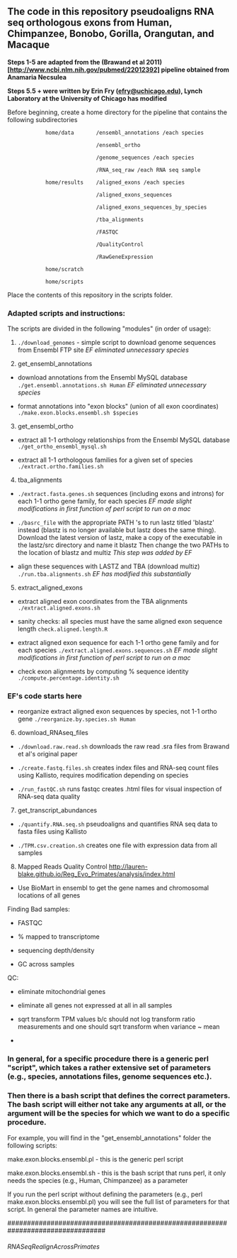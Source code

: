 ## The code in this repository pseudoaligns RNA seq orthologous exons from Human, Chimpanzee, Bonobo, Gorilla, Orangutan, and Macaque

**Steps 1-5 are adapted from the (Brawand et al 2011) [http://www.ncbi.nlm.nih.gov/pubmed/22012392] pipeline obtained from Anamaria Necsulea**


**Steps 5.5 + were written by Erin Fry (efry@uchicago.edu), Lynch Laboratory at the University of Chicago has modified**


Before beginning, create a home directory for the pipeline that contains the following subdirectories

				home/data  		/ensembl_annotations /each species

		   						/ensembl_ortho

		   						/genome_sequences /each species
		   						
		   						/RNA_seq_raw /each RNA seq sample

				home/results 	/aligned_exons /each species

								/aligned_exons_sequences
								
								/aligned_exons_sequences_by_species

								/tba_alignments
								
								/FASTQC
								
								/QualityControl
								
								/RawGeneExpression

				home/scratch

				home/scripts

Place the contents of this repository in the scripts folder.


### Adapted scripts and instructions:


The scripts are divided in the following "modules" (in order of usage): 


1) `./download_genomes`  - simple script to download genome sequences from Ensembl FTP site  *EF eliminated unnecessary species*

2) get_ensembl_annotations 

  - download annotations from the Ensembl MySQL database `./get.ensembl.annotations.sh Human` *EF eliminated unnecessary species*

 -  format annotations into "exon blocks" (union of all exon coordinates) `./make.exon.blocks.ensembl.sh $species`

3) get_ensembl_ortho

 - extract all 1-1 orthology relationships from the Ensembl MySQL database `./get_ortho_ensembl_mysql.sh`

 - extract all 1-1 orthologous families for a given set of species `./extract.ortho.families.sh`

4) tba_alignments

 - `./extract.fasta.genes.sh` sequences (including exons and introns) for each 1-1 ortho gene family, for each species *EF made slight modifications in first function of perl script to run on a mac*
 
 - `./basrc_file` with the appropriate PATH 's to run lastz titled 'blastz' instead (blastz is no longer available but lastz does the same thing).
 	Download the latest version of lastz, make a copy of the executable in the lastz/src directory and name it blastz
 	Then change the two PATHs to the location of blastz and multiz  *This step was added by EF*
 	
 - align these sequences with LASTZ and TBA (download multiz) `./run.tba.alignments.sh` *EF has modified this substantially*

5) extract_aligned_exons

 - extract aligned exon coordinates from the TBA alignments `./extract.aligned.exons.sh`

 - sanity checks:  all species must have the same aligned exon sequence length `check.aligned.length.R`

 - extract aligned exon sequence for each 1-1 ortho gene family and for each species `./extract.aligned.exons.sequences.sh` *EF made slight modifications in first function of perl script to run on a mac*

 - check exon alignments by computing % sequence identity `./compute.percentage.identity.sh`
 
  ### EF's code starts here
 
 - reorganize extract aligned exon sequences by species, not 1-1 ortho gene `./reorganize.by.species.sh Human`
 
 
6) download_RNAseq_files

 - `./download.raw.read.sh` downloads the raw read .sra files from Brawand et al's original paper
 
 - `./create.fastq.files.sh` creates index files and RNA-seq count files using Kallisto, requires modification depending on species
 
 - `./run_fastQC.sh` runs fastqc creates .html files for visual inspection of RNA-seq data quality
 
 7) get_transcript_abundances

 - `./quantify.RNA.seq.sh` pseudoaligns and quantifies RNA seq data to fasta files using Kallisto
 
 - `./TPM.csv.creation.sh` creates one file with expression data from all samples
 
 8) Mapped Reads Quality Control http://lauren-blake.github.io/Reg_Evo_Primates/analysis/index.html
 
 - Use BioMart in ensembl to get the gene names and chromosomal locations of all genes
 
 
 
 Finding Bad samples:
 
 - FASTQC
 
 - % mapped to transcriptome
 
 - sequencing depth/density
 
 - GC across samples
 
 QC:
 
 - eliminate mitochondrial genes
 
 - eliminate all genes not expressed at all in all samples
 
 - sqrt transform TPM values b/c should not log transform ratio measurements  and one should sqrt transform when variance ~ mean
 
 -


### In general, for a specific procedure there is a generic perl "script", which takes a rather extensive set of parameters (e.g., species, annotations files, genome sequences etc.). 
### Then there is a bash script that defines the correct parameters. The bash script will either not take any arguments at all, or the argument will be the species for which we want to do a specific procedure. 

For example, you will find in the "get_ensembl_annotations" folder the following scripts:

make.exon.blocks.ensembl.pl - this is the generic perl script

make.exon.blocks.ensembl.sh - this is the bash script that runs perl, it only needs the species (e.g., Human, Chimpanzee) as a parameter

If you run the perl script without defining the parameters (e.g., perl make.exon.blocks.ensembl.pl)  you will see the full list of parameters for that script. In general the parameter names are intuitive. 

#################################################################################

###### RNASeqRealignAcrossPrimates
